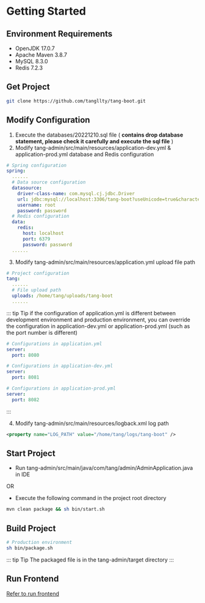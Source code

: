# Getting Started

## Environment Requirements

* OpenJDK 17.0.7
* Apache Maven 3.8.7
* MySQL 8.3.0
* Redis 7.2.3

## Get Project

```bash
git clone https://github.com/tangllty/tang-boot.git
```

## Modify Configuration

1. Execute the databases/20221210.sql file ( **contains drop database statement, please check it carefully and execute the sql file** )
2. Modify tang-admin/src/main/resources/application-dev.yml & application-prod.yml database and Redis configuration

```yaml
# Spring configuration
spring:
  ......
  # Data source configuration
  datasource:
    driver-class-name: com.mysql.cj.jdbc.Driver
    url: jdbc:mysql://localhost:3306/tang-boot?useUnicode=true&characterEncoding=utf8&zeroDateTimeBehavior=convertToNull&useSSL=true&serverTimezone=GMT%2B8
    username: root
    password: password
  # Redis configuration
  data:
    redis:
      host: localhost
      port: 6379
      password: password
  ......
```

3. Modify tang-admin/src/main/resources/application.yml upload file path

```yaml
# Project configuration
tang:
  ......
  # File upload path
  uploads: /home/tang/uploads/tang-boot
  ......
```

::: tip Tip
if the configuration of application.yml is different between development environment and production environment, you can override the configuration in application-dev.yml or application-prod.yml (such as the port number is different)
```yaml
# Configurations in application.yml
server:
  port: 8080

# Configurations in application-dev.yml
server:
  port: 8081

# Configurations in application-prod.yml
server:
  port: 8082
```
:::

4. Modify tang-admin/src/main/resources/logback.xml log path

```xml
<property name="LOG_PATH" value="/home/tang/logs/tang-boot" />
```

## Start Project

* Run tang-admin/src/main/java/com/tang/admin/AdminApplication.java in IDE

OR

* Execute the following command in the project root directory

```bash
mvn clean package && sh bin/start.sh
```

## Build Project

```bash
# Production environment
sh bin/package.sh
```

::: tip Tip
The packaged file is in the tang-admin/target directory
:::

## Run Frontend

[Refer to run frontend](/en/tang-vue/getting-started.md)
